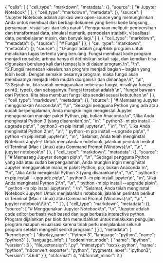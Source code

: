 {
 "cells": [
  {
   "cell_type": "markdown",
   "metadata": {},
   "source": [
    "# Jupyter Notebook"
   ]
  },
  {
   "cell_type": "markdown",
   "metadata": {},
   "source": [
    "Jupyter Notebook adalah aplikasi web open-source yang memungkinkan Anda untuk membuat dan berbagi dokumen yang berisi kode langsung, persamaan, visualisasi dan teks naratif. Penggunaan meliputi: pembersihan dan transformasi data, simulasi numerik, pemodelan statistik, visualisasi data, pembelajaran mesin, dan banyak lagi."
   ]
  },
  {
   "cell_type": "markdown",
   "metadata": {},
   "source": [
    "# Fungsi"
   ]
  },
  {
   "cell_type": "markdown",
   "metadata": {},
   "source": [
    "1.Fungsi adalah grup/blok program untuk melakukan tugas tertentu yang berulang. Fungsi membuat kode program menjadi reusable,    artinya hanya di definisikan sekali saja, dan kemdian bisa digunakan berulang kali dari tempat lain di dalam program.\n",
    "\n",
    "2.Fungsi memecah keseluruhan program menjadi bagian – bagian yang lebih kecil . Dengan semakin besarnya program, maka fungsi akan membuatnya menjadi lebih mudah diorganisir dan dimanage.\n",
    "\n",
    "3.Sejauh ini, kita sudah menggunakan beberapa fungsi, misalnya fungsi print(), type(), dan sebagainya. Fungsi tersebut adalah \n",
    "fungsi bawaan dari Python. Kita bisa membuat fungsi kita sendiri sesuai kebutuhan.\n"
   ]
  },
  {
   "cell_type": "markdown",
   "metadata": {},
   "source": [
    "# Memasang Jupyter menggunakan Anaconda\n",
    "\n",
    "Sebagai pengguna Python yang ada atau sudah berpengalaman, Anda mungkin ingin menginstal Jupyter menggunakan manajer paket Python, pip, bukan Anaconda.\n",
    "Jika Anda menginstal Python 3 (yang disarankan):\n",
    "\n",
    "        python3 -m pip install --upgrade pip\n",
    "        python3 -m pip install jupyter\n",
    "        \n",
    "\n",
    "Jika Anda menginstal Python 2:\n",
    "\n",
    "        python -m pip install --upgrade pip\n",
    "        python -m pip install jupyter\n",
    "\n",
    "Selamat, Anda telah menginstal Notebook Jupyter! Untuk menjalankan notebook, jalankan perintah berikut di Terminal (Mac / Linux) atau Command Prompt (Windows):\n",
    "\n",
    "        jupyter notebook\n"
   ]
  },
  {
   "cell_type": "markdown",
   "metadata": {},
   "source": [
    "# Memasang Jupyter dengan pip\n",
    "\n",
    "Sebagai pengguna Python yang ada atau sudah berpengalaman, Anda mungkin ingin menginstal Jupyter menggunakan manajer paket Python, pip, bukan Anaconda.\n",
    "\n",
    "Jika Anda menginstal Python 3 (yang disarankan):\n",
    "\n",
    "       python3 -m pip install --upgrade pip\n",
    "       python3 -m pip install jupyter\n",
    "\n",
    "Jika Anda menginstal Python 2:\n",
    "\n",
    "        python -m pip install --upgrade pip\n",
    "        python -m pip install jupyter\n",
    "        \n",
    "Selamat, Anda telah menginstal Notebook Jupyter! Untuk menjalankan notebook, jalankan perintah berikut di Terminal (Mac / Linux) atau Command Prompt (Windows):\n",
    "\n",
    "        jupyter notebook\t\t\n",
    "        "
   ]
  },
  {
   "cell_type": "markdown",
   "metadata": {},
   "source": [
    "# Menggunakan Jupyter Notebook\n",
    "\n",
    "Jupyter adalah code editor berbasis web based dan juga berbasis interactive python. Program dijalankan per blok dan memudahkan untuk melakukan pengujian program maupun visualisasi karena tidak perlu menjalankan seluruh program setelah mengedit sedikit program."
   ]
  }
 ],
 "metadata": {
  "kernelspec": {
   "display_name": "Python 3",
   "language": "python",
   "name": "python3"
  },
  "language_info": {
   "codemirror_mode": {
    "name": "ipython",
    "version": 3
   },
   "file_extension": ".py",
   "mimetype": "text/x-python",
   "name": "python",
   "nbconvert_exporter": "python",
   "pygments_lexer": "ipython3",
   "version": "3.6.6"
  }
 },
 "nbformat": 4,
 "nbformat_minor": 2
}
